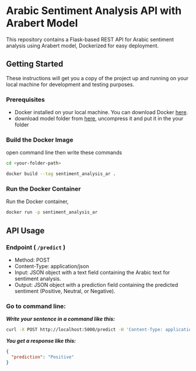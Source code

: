 # Arabic Sentiment Analysis API with Arabert Model

This repository contains a Flask-based REST API for Arabic sentiment analysis using Arabert model, Dockerized for easy deployment.

## Getting Started

These instructions will get you a copy of the project up and running on your local machine for development and testing purposes.

### Prerequisites

- Docker installed on your local machine. You can download Docker [here](https://www.docker.com/products/docker-desktop).
- download model folder from [here](), uncompress it and put it in the your folder

<!-- ### Installing

Clone the repository to your local machine:

```bash
git clone <repository_url>
cd <repository_directory>
``` -->

### Build the Docker Image
open command line then write these commands


```bash
cd <your-folder-path>
```

```bash
docker build --tag sentiment_analysis_ar .
```


### Run the Docker Container
Run the Docker container,

<!-- ###### *mapping your machine's port 5000 to the container's port 5000:* -->


```bash
docker run -p sentiment_analysis_ar
```
<!-- ```bash
docker run -p 5000:5000 sentiment_analysis_ar
``` -->
<!-- The API should now be running and accessible locally at http://localhost:5000. -->



## API Usage

###  **Endpoint** ( `/predict` )

- Method: POST
- Content-Type: application/json
- Input: JSON object with a text field containing the Arabic text for sentiment analysis.
- Output: JSON object with a prediction field containing the predicted sentiment (Positive, Neutral, or Negative).

### **Go to command line:**

***Write your sentence in a command like this:***
```bash
curl -X POST http://localhost:5000/predict -H 'Content-Type: application/json' -d '{"text":"المنتج حقكم مرة حلو!"}'
```
***You get a response like this:***
```json
{
  "prediction": "Positive"
}
```
